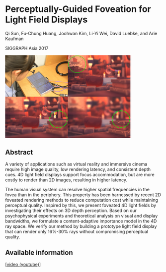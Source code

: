 # Perceptually-Guided Foveation for Light Field Displays #

Qi Sun, Fu-Chung Huang, Joohwan Kim, Li-Yi Wei, David Luebke, and Arie Kaufman

SIGGRAPH Asia 2017

<img src="./images/c121-f121_1-a56-representative_image-v3.png" width=80%>


## Abstract ##

A variety of applications such as virtual reality and immersive cinema require high image quality, low rendering latency, and consistent depth cues.
4D light field displays support focus accommodation, but are more costly to render than 2D images, resulting in higher latency.

The human visual system can resolve higher spatial frequencies in the fovea than in the periphery.
This property has been harnessed by recent 2D foveated rendering methods to reduce computation cost while maintaining perceptual quality.
Inspired by this, we present foveated 4D light fields by investigating their effects on 3D depth perception.
Based on our psychophysical experiments and theoretical analysis on visual and display bandwidths, we formulate a content-adaptive importance model in the 4D ray space.
We verify our method by building a prototype light field display that can render only 16\%-30\% rays without compromising perceptual quality.

## Available information ##

<!--
[[paper](https://doi.org/10.1145/3130800.3130807)]
-->
[[video (youtube)](https://youtu.be/tx0i30vTqMU)]
